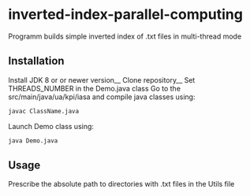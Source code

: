 # inverted-index-parallel-computing

Programm builds simple inverted index of .txt files in multi-thread mode

## Installation

Install JDK 8 or or newer version__ Clone repository__
Set THREADS_NUMBER in the Demo.java class
Go to the src/main/java/ua/kpi/iasa and compile java classes using:
```bash
javac ClassName.java
```

Launch Demo class using:
```bash
java Demo.java
```
## Usage

Prescribe the absolute path to directories with .txt files in the Utils file
